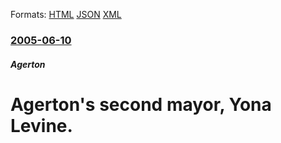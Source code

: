 
Formats: [HTML](/news/2005/06/10/agerton-s-second-mayor-yona-levine.html)  [JSON](/news/2005/06/10/agerton-s-second-mayor-yona-levine.json)  [XML](/news/2005/06/10/agerton-s-second-mayor-yona-levine.xml)  

### [2005-06-10](/news/2005/06/10/index.md)

##### Agerton
#  Agerton's second mayor, Yona Levine.



